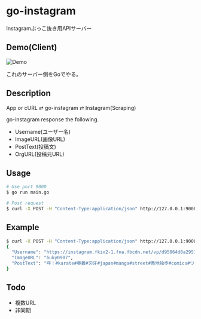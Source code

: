 # go-instagram

Instagramぶっこ抜き用APIサーバー

## Demo(Client)

![Demo](https://user-images.githubusercontent.com/17779386/58763844-7fad4e00-859b-11e9-958c-de0cedc60b72.gif)

これのサーバー側をGoでやる。

## Description

App or cURL ⇄  go-instagram ⇄  Instagram(Scraping)

go-instagram response the following.

- Username(ユーザー名)
- ImageURL(画像URL)
- PostText(投稿文)
- OrgURL(投稿元URL)

## Usage

```bash
# Use port 9000
$ go run main.go

# Post request
$ curl -X POST -H "Content-Type:application/json" http://127.0.0.1:9000/instagram -d '{"URL":"https://www.instagram.com/p/XXXXXX"}' | jq
```

## Example

```bash
$ curl -X POST -H "Content-Type:application/json" http://127.0.0.1:9000/instagram -d '{"URL":"https://www.instagram.com/p/ByNfe47AvR7/"}' | jq
{
  "Username": "https://instagram.fkix2-1.fna.fbcdn.net/vp/d95064d8a2957c759d1a7ec827f5f8df/5D7E4B69/t51.2885-15/e35/61400279_2257498447913426_8272622044097853955_n.jpg?_nc_ht=instagram.fkix2-1.fna.fbcdn.net",
  "ImageURL": "buky0907",
  "PostText": "呼！#karate#奥義#刃牙#japan#manga#street#愚地独歩#comics#ワンシーン#漫画#アニメ#コミック#ミリオンロック#奥義#炸裂#三戦#技#必殺技#"
}
```

## Todo

- 複数URL
- 非同期
